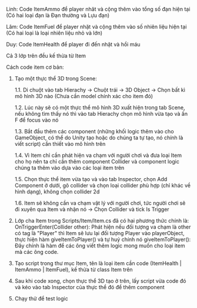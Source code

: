Linh: Code ItemAmmo để player nhăt và cộng thêm vào tổng số đạn hiện tại (Có hai loại đạn là Đạn thường và Lựu đạn)

Lâm: Code ItemFuel để player nhặt và cộng thêm vào số nhiên liệu hiện tại (Có hai loại là loại nhiên liệu nhỏ và lớn)

Duy: Code ItemHealth để player đi đến nhặt và hồi máu

Cả 3 lớp trên đều kế thừa từ Item

Cách code item cơ bản:
1. Tạo một thực thể 3D trong Scene:

    1.1. Di chuột vào tab Hierachy -> Chuột trái -> 3D Object -> Chọn bất kì mô hình 3D nào (Chưa cần model chính xác cho item đó)

   1.2. Lúc này sẽ có một thực thể mô hình 3D xuất hiện trong tab Scene, nếu không tìm thấy nó thì vào tab Hierachy chọn mô hình vừa tạo và ấn F để focus vào nó

   1.3. Bắt đầu thêm các component (những khối logic thêm vào cho GameObject, có thể do Unity tạo hoặc do chúng ta tự tạo, nó chính là viết script) cần thiết vào mô hình trên

    1.4. Vì Item chỉ cần phát hiện va chạm với người chơi và đưa loại Item cho họ nên ta chỉ cần thêm component Collider và component logic chúng ta thêm vào dựa vào các loại item trên

   1.5. Chọn thực thể item vừa tạo và vào tab Inspector, chọn Add Component ở dưới, gõ collider và chọn loại collider phù hợp (chỉ khác về hình dạng), không chọn collider 2d

    1.6. Item sẽ không cần va chạm vật lý với người chơi, tức người chơi sẽ đi xuyên qua Item và nhận nó -> Chọn Collider và tick Is Trigger

3. Lớp cha Item trong Scripts/Item/Item.cs đã có hai phương thức chính là:
   OnTriggerEnter(Collider other): Phát hiện nếu đối tượng va chạm là other có tag là "Player" thì Item sẽ lưu lại đối tượng Player vào playerObject, thực hiện hàm giveItemToPlayer() và tự huỷ chính nó
   giveItemToPlayer(): Đây chính là hàm để các ông viết thêm logic mong muốn cho loại item mà các ông code.
   
4. Tạo script trong thư mục Item, tên là loại item cần code (ItemHealth | ItemAmmo | ItemFuel), kế thừa từ class Item trên

5. Sau khi code xong, chọn thực thể 3D tạo ở trên, lấy script vừa code đó và kéo vào tab Inspector của thực thể đó để thêm component

6. Chạy thử để test logic
